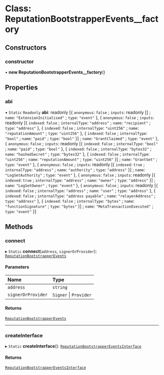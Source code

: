 # Class: ReputationBootstrapperEvents\_\_factory

## Constructors

### constructor

• **new ReputationBootstrapperEvents__factory**()

## Properties

### abi

▪ `Static` `Readonly` **abi**: readonly [{ `anonymous`: ``false`` ; `inputs`: readonly [] ; `name`: ``"ExtensionInitialised"`` ; `type`: ``"event"``  }, { `anonymous`: ``false`` ; `inputs`: readonly [{ `indexed`: ``false`` ; `internalType`: ``"address"`` ; `name`: ``"recipient"`` ; `type`: ``"address"``  }, { `indexed`: ``false`` ; `internalType`: ``"uint256"`` ; `name`: ``"reputationAmount"`` ; `type`: ``"uint256"``  }, { `indexed`: ``false`` ; `internalType`: ``"bool"`` ; `name`: ``"paid"`` ; `type`: ``"bool"``  }] ; `name`: ``"GrantClaimed"`` ; `type`: ``"event"``  }, { `anonymous`: ``false`` ; `inputs`: readonly [{ `indexed`: ``false`` ; `internalType`: ``"bool"`` ; `name`: ``"paid"`` ; `type`: ``"bool"``  }, { `indexed`: ``false`` ; `internalType`: ``"bytes32"`` ; `name`: ``"hashedSecret"`` ; `type`: ``"bytes32"``  }, { `indexed`: ``false`` ; `internalType`: ``"uint256"`` ; `name`: ``"reputationAmount"`` ; `type`: ``"uint256"``  }] ; `name`: ``"GrantSet"`` ; `type`: ``"event"``  }, { `anonymous`: ``false`` ; `inputs`: readonly [{ `indexed`: ``true`` ; `internalType`: ``"address"`` ; `name`: ``"authority"`` ; `type`: ``"address"``  }] ; `name`: ``"LogSetAuthority"`` ; `type`: ``"event"``  }, { `anonymous`: ``false`` ; `inputs`: readonly [{ `indexed`: ``true`` ; `internalType`: ``"address"`` ; `name`: ``"owner"`` ; `type`: ``"address"``  }] ; `name`: ``"LogSetOwner"`` ; `type`: ``"event"``  }, { `anonymous`: ``false`` ; `inputs`: readonly [{ `indexed`: ``false`` ; `internalType`: ``"address"`` ; `name`: ``"user"`` ; `type`: ``"address"``  }, { `indexed`: ``false`` ; `internalType`: ``"address payable"`` ; `name`: ``"relayerAddress"`` ; `type`: ``"address"``  }, { `indexed`: ``false`` ; `internalType`: ``"bytes"`` ; `name`: ``"functionSignature"`` ; `type`: ``"bytes"``  }] ; `name`: ``"MetaTransactionExecuted"`` ; `type`: ``"event"``  }]

## Methods

### connect

▸ `Static` **connect**(`address`, `signerOrProvider`): [`ReputationBootstrapperEvents`](../interfaces/ReputationBootstrapperEvents.ReputationBootstrapperEvents.md)

#### Parameters

| Name | Type |
| :------ | :------ |
| `address` | `string` |
| `signerOrProvider` | `Signer` \| `Provider` |

#### Returns

[`ReputationBootstrapperEvents`](../interfaces/ReputationBootstrapperEvents.ReputationBootstrapperEvents.md)

___

### createInterface

▸ `Static` **createInterface**(): [`ReputationBootstrapperEventsInterface`](../interfaces/ReputationBootstrapperEvents.ReputationBootstrapperEventsInterface.md)

#### Returns

[`ReputationBootstrapperEventsInterface`](../interfaces/ReputationBootstrapperEvents.ReputationBootstrapperEventsInterface.md)
